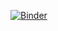 [![Binder](https://mybinder.org/badge_logo.svg)](https://mybinder.org/v2/gh/leilahashemi/notebook.git/HEAD)
